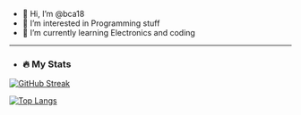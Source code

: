 - 👋 Hi, I’m @bca18
- 👀 I’m interested in Programming stuff
- 🌱 I’m currently learning Electronics and coding
- ---
- ### :fire: My Stats
[![GitHub Streak](http://github-readme-streak-stats.herokuapp.com?user=bca18&theme=dark&background=000000)](https://git.io/streak-stats)


[![Top Langs](https://github-readme-stats.vercel.app/api/top-langs/?username=bca18&layout=compact&theme=vision-friendly-dark)](https://github.com/anuraghazra/github-readme-stats)
<!---
bca18/bca18 is a ✨ special ✨ repository because its `README.md` (this file) appears on your GitHub profile.
You can click the Preview link to take a look at your changes.
--->
